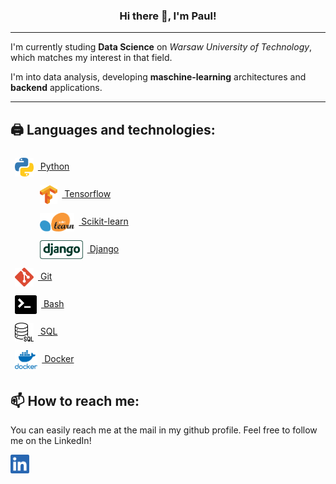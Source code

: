 ### <p align="center"> Hi there 👋, I'm Paul! </p>
<hr></hr>
<p>I'm currently studing <b>Data Science</b> on <i>Warsaw University of Technology</i>, which matches my interest in that field. 
</p>
<p>
I'm into data analysis, developing <b>maschine-learning</b> architectures and <b>backend</b> applications.
</p>
<hr></hr>

## 🖨️ Languages and technologies:
<dl>
    <dt>
        <a href="https://www.python.org"><img src="img/python.png" height="30em" align="center" style="padding:0.5em" alt="Python" title="Python"/>&nbsp;Python</a>
    </dt>
    <dd>
        <a href="https://www.tensorflow.org"><img src="img/tensorflow.png" height="30em" style="padding:0.5em" align="center" alt="Tensorflow" title="Tensorflow"/>&nbsp;Tensorflow</a>
    </dd>
    <dd>
        <a href="https://scikit-learn.org/stable/"><img src="img/sklearn.png" height="30em" align="center" alt="Scikit-learn" style="padding:0.5em" title="Scikit-learn"/>&nbsp;Scikit-learn</a>
    </dd>
    <dd>
        <a href="https://www.djangoproject.com"><img src="img/django.png" height="30em" style="padding:0.5em" align="center" alt="Django" title="Django"/>&nbsp;Django</a>
    </dd>
    <dt>
        <a href="https://git-scm.com"><img src="img/git.png" height="30em" align="center" alt="Git" style="padding:0.5em" title="Git"/>&nbsp;Git</a>
    </dt>
    <dt>
        <a href="https://www.gnu.org/software/bash/"><img src="img/bash.png" height="30em" style="padding:0.5em" align="center" alt="Bash" title="Bash"/>&nbsp;Bash</a>
    </dt>
    <dt>
        <a href="https://en.wikipedia.org/wiki/SQL"><img src="img/sql.png" height="30em" align="center" style="padding:0.5em" alt="SQL" title="SQL"/>&nbsp;SQL</a>
    </dt>
    <dt>
        <a href="https://www.docker.com"><img src="img/docker.png" height="30em" align="center" style="padding:0.5em" alt="Docker" title="Docker"/>&nbsp;Docker</a>
    </dt>
</dl>

## 📫 How to reach me:
You can easily reach me at the mail in my github profile. Feel free to follow me on the LinkedIn!

[<img src="img/linkedin.png" height="30em" align="center" alt="Follow Pawlo77 on LinkedIn" title="Follow Pawlo77 on LinkedIn"/>](https://www.linkedin.com/in/pawel-pozorski-0b122520b)

<!--
**Pawlo77/Pawlo77** is a ✨ _special_ ✨ repository because its `README.md` (this file) appears on your GitHub profile.

Here are some ideas to get you started:

- 🔭 I’m currently working on ...
- 🌱 I’m currently learning ...
- 👯 I’m looking to collaborate on ...
- 🤔 I’m looking for help with ...
- 💬 Ask me about ...
- 📫 How to reach me: ...
- 😄 Pronouns: ...
- ⚡ Fun fact: ...
-->
